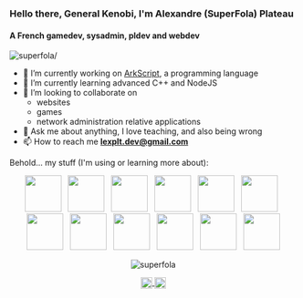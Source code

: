 ### Hello there, General Kenobi, I'm Alexandre (SuperFola) Plateau
#### A French gamedev, sysadmin, pldev and webdev
<p align="left"> <img src=https://komarev.com/ghpvc/?username=superfola alt=superfola/> </p>

- 🔭 I’m currently working on [ArkScript](https://github.com/ArkScript-lang/Ark), a programming language
- 🌱 I’m currently learning advanced C++ and NodeJS
- 👯 I’m looking to collaborate on
    - websites
    - games
    - network administration relative applications
- 💬 Ask me about anything, I love teaching, and also being wrong
- 📫 How to reach me **lexplt.dev@gmail.com**

<p>Behold... my stuff (I'm using or learning more about):</p>

<p align="center">
    <img width="64px" src="https://seeklogo.com/images/C/c-programming-language-logo-9B32D017B1-seeklogo.com.png" />&nbsp;&nbsp;
    <img width="64px" src="https://seeklogo.com/images/C/c-logo-1B1817C041-seeklogo.com.png" />&nbsp;&nbsp;
    <img width="64px" src="https://seeklogo.com/images/P/python-logo-A32636CAA3-seeklogo.com.png" />&nbsp;&nbsp;
    <img width="64px" src="https://seeklogo.com/images/N/netwide-assembler-logo-69947C0757-seeklogo.com.png" />&nbsp;&nbsp;
    <img width="64px" src="https://seeklogo.com/images/D/docker-logo-6D6F987702-seeklogo.com.png" />&nbsp;&nbsp;
    <img width="64px" src="https://seeklogo.com/images/B/bootstrap-logo-3C30FB2A16-seeklogo.com.png" />&nbsp;&nbsp;
    <img width="64px" src="https://seeklogo.com/images/H/html5-logo-EF92D240D7-seeklogo.com.png" />&nbsp;&nbsp;
    <img width="64px" src="https://seeklogo.com/images/C/css-3-logo-AF06D75231-seeklogo.com.png" />&nbsp;&nbsp;
    <img width="64px" src="https://seeklogo.com/images/J/javascript-logo-E967E87D74-seeklogo.com.png" />&nbsp;&nbsp;
    <img width="64px" src="https://seeklogo.com/images/N/nodejs-logo-D26404F360-seeklogo.com.png" />&nbsp;&nbsp;
    <img width="64px" src="https://seeklogo.com/images/V/vuejs-logo-17D586B587-seeklogo.com.png" />&nbsp;&nbsp;
    <img width="64px" src="https://seeklogo.com/images/P/php-logo-DC4A01DBB6-seeklogo.com.png" />
</p>

<p align="center"> <img src=https://github-readme-stats.vercel.app/api?username=superfola&show_icons=true alt=superfola /> </p>

<p align="center">
    <a href=https://dev.to/superfola target="blank">
        <img align="center" src=https://cdn.jsdelivr.net/npm/simple-icons@3.0.1/icons/dev-dot-to.svg alt="superfola" height="20" width="20" />
    </a>
    <a href=https://twitter.com/lexplt target="blank">
        <img align="center" src=https://cdn.jsdelivr.net/npm/simple-icons@3.0.1/icons/twitter.svg alt="lexplt" height="20" width="20" />
    </a>
</p>
